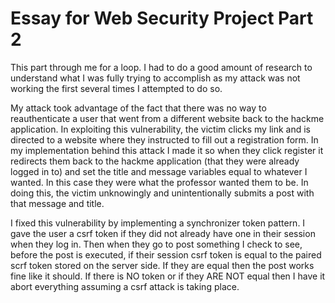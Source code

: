 # Essay for Web Security Project Part 2

This part through me for a loop. I had to do a good amount of research to understand what I was fully trying to accomplish as my attack was not working the first several times I attempted to do so. 

My attack took advantage of the fact that there was no way to reauthenticate a user that went from a different website back to the hackme application. In exploiting this vulnerability, the victim clicks my link and is directed to a website where they instructed to fill out a registration form. In my implementation behind this attack I made it so when they click register it redirects them back to the hackme application (that they were already logged in to) and set the title and message variables equal to whatever I wanted. In this case they were what the professor wanted them to be. In doing this, the victim unknowingly and unintentionally submits a post with that message and title. 

I fixed this vulnerability by implementing a synchronizer token pattern. I gave the user a csrf token if they did not already have one in their session when they log in. Then when they go to post something I check to see, before the post is executed, if their session csrf token is equal to the paired scrf token stored on the server side. If they are equal then the post works fine like it should. If there is NO token or if they ARE NOT equal then I have it abort everything assuming a csrf attack is taking place.  
